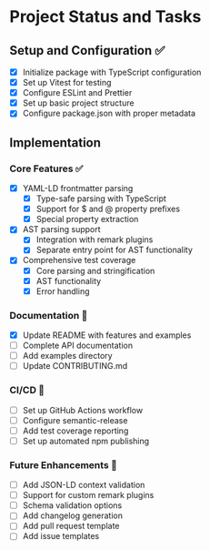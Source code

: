 # Project Status and Tasks

## Setup and Configuration ✅

- [x] Initialize package with TypeScript configuration
- [x] Set up Vitest for testing
- [x] Configure ESLint and Prettier
- [x] Set up basic project structure
- [x] Configure package.json with proper metadata

## Implementation

### Core Features ✅
- [x] YAML-LD frontmatter parsing
  - [x] Type-safe parsing with TypeScript
  - [x] Support for $ and @ property prefixes
  - [x] Special property extraction
- [x] AST parsing support
  - [x] Integration with remark plugins
  - [x] Separate entry point for AST functionality
- [x] Comprehensive test coverage
  - [x] Core parsing and stringification
  - [x] AST functionality
  - [x] Error handling

### Documentation 🚧
- [x] Update README with features and examples
- [ ] Complete API documentation
- [ ] Add examples directory
- [ ] Update CONTRIBUTING.md

### CI/CD 🚧
- [ ] Set up GitHub Actions workflow
- [ ] Configure semantic-release
- [ ] Add test coverage reporting
- [ ] Set up automated npm publishing

### Future Enhancements 🎯
- [ ] Add JSON-LD context validation
- [ ] Support for custom remark plugins
- [ ] Schema validation options
- [ ] Add changelog generation
- [ ] Add pull request template
- [ ] Add issue templates
